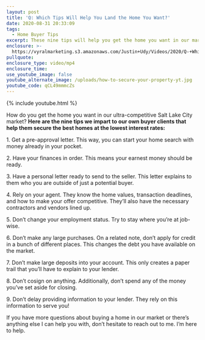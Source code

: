 ```yaml
---
layout: post
title: 'Q: Which Tips Will Help You Land the Home You Want?'
date: 2020-08-31 20:33:09
tags:
  - Home Buyer Tips
excerpt: These nine tips will help you get the home you want in our market.
enclosure: >-
  https://vyralmarketing.s3.amazonaws.com/Justin+Udy/Videos/2020/Q-+Which+Tips+Will+Help+You+Land+the+Home+You+Want_.mp4
pullquote:
enclosure_type: video/mp4
enclosure_time:
use_youtube_image: false
youtube_alternate_image: /uploads/how-to-secure-your-property-yt.jpg
youtube_code: qCL49mmmcZs
---
```


{% include youtube.html %}

How do you get the home you want in our ultra-competitive Salt Lake City market? **Here are the nine tips we impart to our own buyer clients that help them secure the best homes at the lowest interest rates:**&nbsp;

1\. Get a pre-approval letter. This way, you can start your home search with money already in your pocket.&nbsp;

2\. Have your finances in order. This means your earnest money should be ready.&nbsp;

3\. Have a personal letter ready to send to the seller. This letter explains to them who you are outside of just a potential buyer.

4\. Rely on your agent. They know the home values, transaction deadlines, and how to make your offer competitive. They’ll also have the necessary contractors and vendors lined up.&nbsp;

5\. Don’t change your employment status. Try to stay where you’re at job-wise.&nbsp;

6\. Don’t make any large purchases. On a related note, don’t apply for credit in a bunch of different places. This changes the debt you have available on the market.&nbsp;

7\. Don’t make large deposits into your account. This only creates a paper trail that you’ll have to explain to your lender.&nbsp;

8\. Don’t cosign on anything. Additionally, don’t spend any of the money you’ve set aside for closing.&nbsp;

9\. Don’t delay providing information to your lender. They rely on this information to serve you\!

If you have more questions about buying a home in our market or there’s anything else I can help you with, don’t hesitate to reach out to me. I’m here to help.